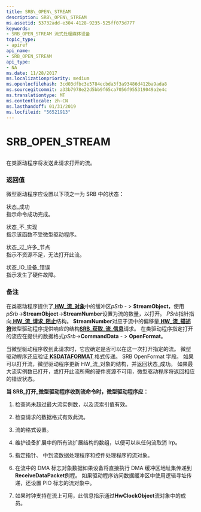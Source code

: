 ```yaml
---
title: SRB\_OPEN\_STREAM
description: SRB\_OPEN\_STREAM
ms.assetid: 53732add-e304-4128-9235-525ff073d777
keywords:
- SRB_OPEN_STREAM 流式处理媒体设备
topic_type:
- apiref
api_name:
- SRB_OPEN_STREAM
api_type:
- NA
ms.date: 11/28/2017
ms.localizationpriority: medium
ms.openlocfilehash: 3cd03dfbc3e5784ecbda3f3a93486d412ba9ada8
ms.sourcegitcommit: a33b7978e22d5bb9f65ca7056f955319049a2e4c
ms.translationtype: MT
ms.contentlocale: zh-CN
ms.lasthandoff: 01/31/2019
ms.locfileid: "56521913"
---
```

# <a name="srbopenstream"></a>SRB\_OPEN\_STREAM


## <span id="ddk_srb_open_stream_ks"></span><span id="DDK_SRB_OPEN_STREAM_KS"></span>


在类驱动程序将发送此请求打开的流。

### <a name="span-idreturnvaluespanspan-idreturnvaluespanreturn-value"></a><span id="return_value"></span><span id="RETURN_VALUE"></span>返回值

微型驱动程序应设置以下项之一为 SRB 中的状态：

<span id="STATUS_SUCCESS"></span><span id="status_success"></span>状态\_成功  
指示命令成功完成。

<span id="STATUS_NOT_IMPLEMENTED"></span><span id="status_not_implemented"></span>状态\_不\_实现  
指示该函数不受微型驱动程序。

<span id="STATUS_TOO_MANY_NODES"></span><span id="status_too_many_nodes"></span>状态\_过\_许多\_节点  
指示不资源不足，无法打开此流。

<span id="STATUS_IO_DEVICE_ERROR"></span><span id="status_io_device_error"></span>状态\_IO\_设备\_错误  
指示发生了硬件故障。

### <a name="comments"></a>备注

在类驱动程序提供了[ **HW\_流\_对象**](https://msdn.microsoft.com/library/windows/hardware/ff559697)中的缓冲区*pSrb* - &gt; **StreamObject**，使用*pSrb*-&gt;**StreamObject**-&gt;**StreamNumber**设置为流的数量，以打开。 *PSrb*指针指向[ **HW\_流\_请求\_阻止**](https://msdn.microsoft.com/library/windows/hardware/ff559702)结构。 **StreamNumber**对应于流中的偏移量[ **HW\_流\_描述符**](https://msdn.microsoft.com/library/windows/hardware/ff559686)微型驱动程序提供响应的结构[**SRB\_获取\_流\_信息**](srb-get-stream-info.md)请求。 在类驱动程序指定打开的流应在提供的数据格式*pSrb*-&gt;**CommandData** - &gt; **OpenFormat**。

当微型驱动程序收到此请求时，它应确定是否可以在这一次打开指定的流。 微型驱动程序还应验证[ **KSDATAFORMAT** ](https://msdn.microsoft.com/library/windows/hardware/ff561656)格式传递。 SRB OpenFormat 字段。 如果可以打开流，微型驱动程序更新 HW\_流\_对象的结构，并返回状态\_成功。 如果最大流实例数已打开，或打开此流所需的硬件资源不可用，微型驱动程序将返回相应的错误状态。

**当 SRB\_打开\_微型驱动程序收到流命令时，微型驱动程序应：**

1.  检查尚未超过最大流实例数，以及流索引值有效。

2.  检查请求的数据格式有效此流。

3.  流的格式设置。

4.  维护设备扩展中的所有流扩展结构的数组，以便可以从任何流取消 Irp。

5.  指定指针、 中到流数据处理程序和控件处理程序的流对象。

6.  在流中的 DMA 标志对象数据如果设备将直接执行 DMA 缓冲区地址集传递到**ReceiveDataPacket**例程。 如果驱动程序访问数据缓冲区中使用逻辑寻址传递，还设置 PIO 标志的流对象中。

7.  如果时钟支持在流上可用，此信息指示通过**HwClockObject**流对象中的成员。

 

 





